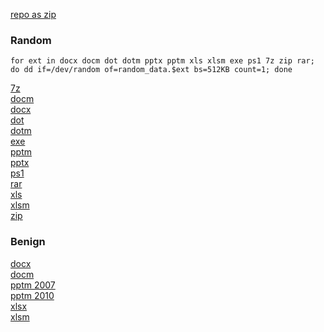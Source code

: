 
[repo as zip](https://github.com/coldy28/Random-Data-Set/archive/refs/heads/master.zip)

### Random

`for ext in docx docm dot dotm pptx pptm xls xlsm exe ps1 7z zip rar; do dd if=/dev/random of=random_data.$ext bs=512KB count=1; done`

[7z](https://github.com/coldy28/Random-Data-Set/raw/master/Random/random_data.7z)\
[docm](https://github.com/coldy28/Random-Data-Set/raw/master/Random/random_data.docm)\
[docx](https://github.com/coldy28/Random-Data-Set/raw/master/Random/random_data.docx)\
[dot](https://github.com/coldy28/Random-Data-Set/raw/master/Random/random_data.dot)\
[dotm](https://github.com/coldy28/Random-Data-Set/raw/master/Random/random_data.dotm)\
[exe](https://github.com/coldy28/Random-Data-Set/raw/master/Random/random_data.exe)\
[pptm](https://github.com/coldy28/Random-Data-Set/raw/master/Random/random_data.pptm)\
[pptx](https://github.com/coldy28/Random-Data-Set/raw/master/Random/random_data.pptx)\
[ps1](https://github.com/coldy28/Random-Data-Set/raw/master/Random/random_data.ps1)\
[rar](https://github.com/coldy28/Random-Data-Set/raw/master/Random/random_data.rar)\
[xls](https://github.com/coldy28/Random-Data-Set/raw/master/Random/random_data.xls)\
[xlsm](https://github.com/coldy28/Random-Data-Set/raw/master/Random/random_data.xlsm)\
[zip](https://github.com/coldy28/Random-Data-Set/raw/master/Random/random_data.zip)

### Benign

[docx](https://github.com/coldy28/Random-Data-Set/raw/master/Benign/Doc1.docx)\
[docm](https://github.com/coldy28/Random-Data-Set/raw/master/Benign/Doc1.docm)\
[pptm 2007](https://github.com/coldy28/Random-Data-Set/raw/master/Benign/PowerPoint2007.pptm)\
[pptm 2010](https://github.com/coldy28/Random-Data-Set/raw/master/Benign/PowerPoint2010.pptm)\
[xlsx](https://github.com/coldy28/Random-Data-Set/raw/master/Benign/Xls1.xlsx)\
[xlsm](https://github.com/coldy28/Random-Data-Set/raw/master/Benign/Xls1.xlsm)
